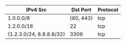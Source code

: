| IPv4 Src | Dst Port | Protocol |
|-------|-----|---------|
| 1.0.0.0/8 | {80, 443} | tcp |
| 1.2.0.0/16 | 22 | tcp |
| {1.2.3.0/24, 8.8.8.8/32} | 3306 | tcp |

